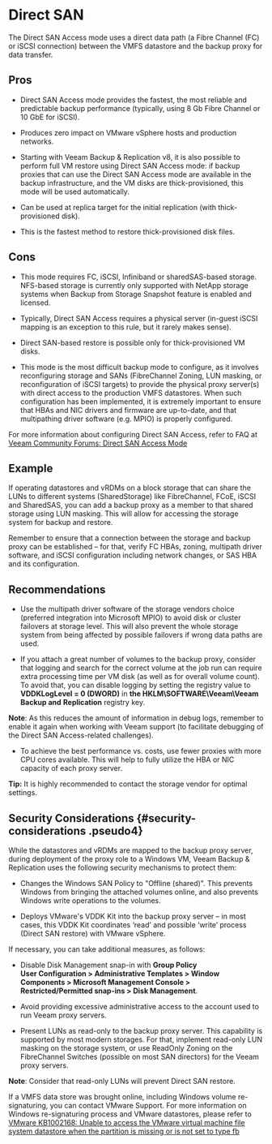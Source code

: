 # Direct SAN

The Direct SAN Access mode uses a direct data path (a Fibre Channel (FC)
or iSCSI connection) between the VMFS datastore and the backup proxy for data transfer.

## Pros

-   Direct SAN Access mode provides the fastest, the most reliable and
    predictable backup performance (typically, using 8 Gb Fibre Channel
    or 10 GbE for iSCSI).

-   Produces zero impact on VMware vSphere hosts and
    production networks.

-   Starting with Veeam Backup & Replication v8, it is also possible to
    perform full VM restore using Direct SAN Access mode: if backup
    proxies that can use the Direct SAN Access mode are available in the
    backup infrastructure, and the VM disks are thick-provisioned, this
    mode will be used automatically.

-   Can be used at replica target for the initial replication (with
    thick-provisioned disk).

-   This is the fastest method to restore thick-provisioned disk files.

## Cons

-   This mode requires FC, iSCSI, Infiniband or sharedSAS-based storage.
    NFS-based storage is currently only supported with NetApp storage
    systems when Backup from Storage Snapshot feature is enabled
    and licensed.

-   Typically, Direct SAN Access requires a physical server (in-guest
    iSCSI mapping is an exception to this rule, but it rarely
    makes sense).

-   Direct SAN-based restore is possible only for thick-provisioned
    VM disks.

-   This mode is the most difficult backup mode to configure, as it
    involves reconfiguring storage and SANs (FibreChannel Zoning, LUN
    masking, or reconfiguration of iSCSI targets) to provide the
    physical proxy server(s) with direct access to the production
    VMFS datastores. When such configuration has been implemented, it is
    extremely important to ensure that HBAs and NIC drivers and firmware
    are up-to-date, and that multipathing driver software (e.g. MPIO) is
    properly configured.

For more information about configuring Direct SAN Access, refer to FAQ
at [Veeam Community Forums: Direct SAN Access
Mode](http://forums.veeam.com/vmware-vsphere-f24/vmware-frequently-asked-questions-t9329.html#p39948)

## Example

If operating datastores and vRDMs on a block storage that can share the
LUNs to different systems (SharedStorage) like FibreChannel, FCoE, iSCSI
and SharedSAS, you can add a backup proxy as a member to that shared
storage using LUN masking. This will allow for accessing the storage
system for backup and restore.

Remember to ensure that a connection between the storage and backup
proxy can be established – for that, verify FC HBAs, zoning, multipath
driver software, and iSCSI configuration including network changes, or
SAS HBA and its configuration.

## Recommendations

-   Use the multipath driver software of the storage vendors choice
    (preferred integration into Microsoft MPIO) to avoid disk or cluster
    failovers at storage level. This will also prevent the whole storage
    system from being affected by possible failovers if wrong data paths
    are used.

-   If you attach a great number of volumes to the backup proxy,
    consider that logging and search for the correct volume at the job
    run can require extra processing time per VM disk (as well as for
    overall volume count). To avoid that, you can disable logging by
    setting the registry value to **VDDKLogLevel = 0 (DWORD)** in **the
    HKLM\\SOFTWARE\\Veeam\\Veeam Backup and** **Replication**
    registry key.

**Note**: As this reduces the amount of information in debug logs,
remember to enable it again when working with Veeam support (to
facilitate debugging of the Direct SAN Access-related challenges).

-   To achieve the best performance vs. costs, use fewer proxies with
    more CPU cores available. This will help to fully utilize the HBA or
    NIC capacity of each proxy server.

**Tip:** It is highly recommended to contact the storage vendor for
optimal settings.

## Security Considerations {#security-considerations .pseudo4}

While the datastores and vRDMs are mapped to the backup proxy server,
during deployment of the proxy role to a Windows VM, Veeam Backup &
Replication uses the following security mechanisms to protect them:

-   Changes the Windows SAN Policy to "Offline (shared)". This prevents
    Windows from bringing the attached volumes online, and also prevents
    Windows write operations to the volumes.

-   Deploys VMware's VDDK Kit into the backup proxy server – in most
    cases, this VDDK Kit coordinates ‘read’ and possible ‘write’ process
    (Direct SAN restore) with VMware vSphere.

If necessary, you can take additional measures, as follows:

-   Disable Disk Management snap-in with **Group Policy**\
     **User Configuration &gt; Administrative Templates &gt; Window
    Components &gt; Microsoft Management Console &gt;
    Restricted/Permitted snap-ins &gt; Disk Management**.

-   Avoid providing excessive administrative access to the account used
    to run Veeam proxy servers.

-   Present LUNs as read-only to the backup proxy server. This
    capability is supported by most modern storages. For that, implement
    read-only LUN masking on the storage system, or use ReadOnly Zoning
    on the FibreChannel Switches (possible on most SAN directors) for
    the Veeam proxy servers.

**Note**: Consider that read-only LUNs will prevent Direct SAN restore.

If a VMFS data store was brought online, including Windows volume
re-signaturing, you can contact VMware Support. For more information on
Windows re-signaturing process and VMware datastores, please refer to
[VMware KB1002168: Unable to access the VMware virtual machine file
system datastore when the partition is missing or is not set to type
fb](http://kb.vmware.com/kb/1002168) 
